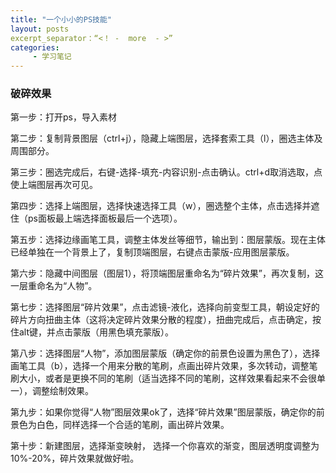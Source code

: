 ```yaml
---
title: "一个小小的PS技能"
layout: posts
excerpt_separator：“<！ -  more  - >”
categories:
     - 学习笔记
---
```


### 破碎效果
第一步：打开ps，导入素材

第二步：复制背景图层（ctrl+j），隐藏上端图层，选择套索工具（l），圈选主体及周围部分。

第三步：圈选完成后，右键-选择-填充-内容识别-点击确认。ctrl+d取消选取，点使上端图层再次可见。


第四步：选择上端图层，选择快速选择工具（w），圈选整个主体，点击选择并遮住（ps面板最上端选择面板最后一个选项）。

第五步：选择边缘画笔工具，调整主体发丝等细节，输出到：图层蒙版。现在主体已经单独在一个背景上了，复制顶端图层，右键点击蒙版-应用图层蒙版。


第六步：隐藏中间图层（图层1），将顶端图层重命名为“碎片效果”，再次复制，这一层重命名为“人物”。

第七步：选择图层“碎片效果”，点击滤镜-液化，选择向前变型工具，朝设定好的碎片方向扭曲主体（这将决定碎片效果分散的程度），扭曲完成后，点击确定，按住alt键，并点击蒙版（用黑色填充蒙版）。



第八步：选择图层“人物”，添加图层蒙版（确定你的前景色设置为黑色了），选择画笔工具（b），选择一个用来分散的笔刷，点画出碎片效果，多次转动，调整笔刷大小，或者是更换不同的笔刷（适当选择不同的笔刷，这样效果看起来不会很单一），调整绘制效果。


第九步：如果你觉得“人物”图层效果ok了，选择“碎片效果”图层蒙版，确定你的前景色为白色，同样选择一个合适的笔刷，画出碎片效果。

第十步：新建图层，选择渐变映射， 选择一个你喜欢的渐变，图层透明度调整为10%-20%，碎片效果就做好啦。

